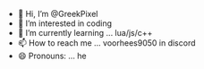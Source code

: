 - 👋 Hi, I’m @GreekPixel
- 👀 I’m interested in coding
- 🌱 I’m currently learning ... lua/js/c++
- 📫 How to reach me ... voorhees9050 in discord
- 😄 Pronouns: ... he 

<!---
GreekPixel/GreekPixel is a ✨ special ✨ repository because its `README.md` (this file) appears on your GitHub profile.
You can click the Preview link to take a look at your changes.
--->

